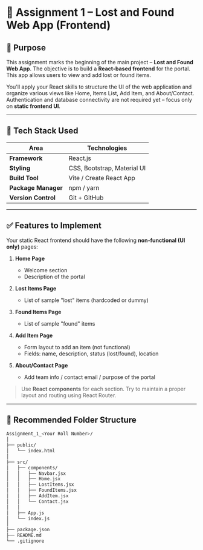 # 🧩 Assignment 1 – Lost and Found Web App (Frontend)

## 📌 Purpose

This assignment marks the beginning of the main project – **Lost and Found Web App**. The objective is to build a **React-based frontend** for the portal. This app allows users to view and add lost or found items.

You'll apply your React skills to structure the UI of the web application and organize various views like Home, Items List, Add Item, and About/Contact. Authentication and database connectivity are not required yet – focus only on **static frontend UI**.

---

## 🧰 Tech Stack Used

| Area            | Technologies                |
|------------------|-----------------------------|
| **Framework**    | React.js                    |
| **Styling**      | CSS, Bootstrap, Material UI |
| **Build Tool**   | Vite / Create React App     |
| **Package Manager** | npm / yarn               |
| **Version Control** | Git + GitHub             |

---

## ✅ Features to Implement

Your static React frontend should have the following **non-functional (UI only)** pages:

1. **Home Page**
   - Welcome section
   - Description of the portal

2. **Lost Items Page**
   - List of sample "lost" items (hardcoded or dummy)

3. **Found Items Page**
   - List of sample "found" items

4. **Add Item Page**
   - Form layout to add an item (not functional)
   - Fields: name, description, status (lost/found), location

5. **About/Contact Page**
   - Add team info / contact email / purpose of the portal

> Use **React components** for each section. Try to maintain a proper layout and routing using React Router.

---

## 📁 Recommended Folder Structure

```bash
Assignment_1_<Your Roll Number>/
│
├── public/
│   └── index.html
│
├── src/
│   ├── components/
│   │   ├── Navbar.jsx
│   │   ├── Home.jsx
│   │   ├── LostItems.jsx
│   │   ├── FoundItems.jsx
│   │   ├── AddItem.jsx
│   │   └── Contact.jsx
│   │
│   ├── App.js
│   └── index.js
│
├── package.json
├── README.md
└── .gitignore
